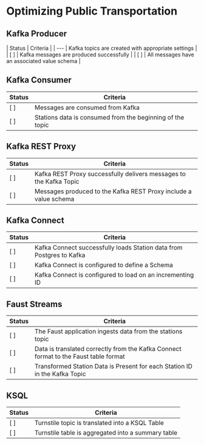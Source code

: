 # Optimizing Public Transportation

## Kafka Producer

| Status | Criteria |
| --- | Kafka topics are created with appropriate settings | 
| [ ] | Kafka messages are produced successfully | 
| [ ] | All messages have an associated value schema | 


## Kafka Consumer

| Status | Criteria |
| --- | --- | 
| [ ] | Messages are consumed from Kafka | 
| [ ] | Stations data is consumed from the beginning of the topic | 


## Kafka REST Proxy

| Status | Criteria |
| --- | --- | 
| [ ] | Kafka REST Proxy successfully delivers messages to the Kafka Topic | 
| [ ] | Messages produced to the Kafka REST Proxy include a value schema | 


## Kafka Connect

| Status | Criteria |
| --- | --- | 
| [ ] | Kafka Connect successfully loads Station data from Postgres to Kafka | 
| [ ] | Kafka Connect is configured to define a Schema | 
| [ ] | Kafka Connect is configured to load on an incrementing ID | 


## Faust Streams

| Status | Criteria |
| --- | --- | 
| [ ] | The Faust application ingests data from the stations topic | 
| [ ] | Data is translated correctly from the Kafka Connect format to the Faust table format | 
| [ ] | Transformed Station Data is Present for each Station ID in the Kafka Topic | 


## KSQL

| Status | Criteria |
| --- | --- | 
| [ ] | Turnstile topic is translated into a KSQL Table | 
| [ ] | Turnstile table is aggregated into a summary table | 

